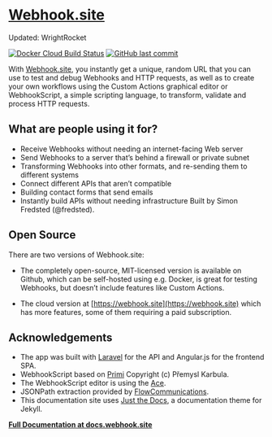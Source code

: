 # [Webhook.site](https://webhook.site)

Updated: WrightRocket

[![Docker Cloud Build Status](https://img.shields.io/docker/cloud/build/fredsted/webhook.site.svg)](https://hub.docker.com/r/fredsted/webhook.site)
[![GitHub last commit](https://img.shields.io/github/last-commit/fredsted/webhook.site.svg)](https://github.com/fredsted/webhook.site/commits/master)

With [Webhook.site](https://webhook.site), you instantly get a unique, random URL that you can use to test and debug Webhooks and HTTP requests, as well as to create your own workflows using the Custom Actions graphical editor or WebhookScript, a simple scripting language, to transform, validate and process HTTP requests.

## What are people using it for?

* Receive Webhooks without needing an internet-facing Web server
* Send Webhooks to a server that’s behind a firewall or private subnet
* Transforming Webhooks into other formats, and re-sending them to different systems
* Connect different APIs that aren’t compatible
* Building contact forms that send emails
* Instantly build APIs without needing infrastructure
Built by Simon Fredsted (@fredsted).

## Open Source

There are two versions of Webhook.site:

* The completely open-source, MIT-licensed version is available on Github, which can be self-hosted using e.g. Docker, is great for testing Webhooks, but doesn’t include features like Custom Actions.

* The cloud version at [https://webhook.site](https://webhook.site) which has more features, some of them requiring a paid subscription.

## Acknowledgements

* The app was built with [Laravel](https://laravel.com) for the API and Angular.js for the frontend SPA.
* WebhookScript based on [Primi](https://github.com/smuuf/Primi) Copyright (c) Přemysl Karbula.
* The WebhookScript editor is using the [Ace](https://ace.c9.io/).
* JSONPath extraction provided by [FlowCommunications](https://github.com/FlowCommunications/JSONPath).
* This documentation site uses [Just the Docs](https://github.com/pmarsceill/just-the-docs), a documentation theme for Jekyll.

**[Full Documentation at docs.webhook.site](https://docs.webhook.site)**
